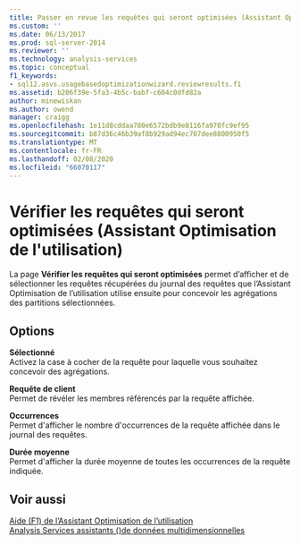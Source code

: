 ```yaml
---
title: Passer en revue les requêtes qui seront optimisées (Assistant Optimisation de l’utilisation) | Microsoft Docs
ms.custom: ''
ms.date: 06/13/2017
ms.prod: sql-server-2014
ms.reviewer: ''
ms.technology: analysis-services
ms.topic: conceptual
f1_keywords:
- sql12.asvs.usagebasedoptimizationwizard.reviewresults.f1
ms.assetid: b206f39e-5fa3-4b5c-babf-c604c0dfd82a
author: minewiskan
ms.author: owend
manager: craigg
ms.openlocfilehash: 1e11d8cddaa780e6572bdb9e8116fa970fc9ef95
ms.sourcegitcommit: b87d36c46b39af8b929ad94ec707dee8800950f5
ms.translationtype: MT
ms.contentlocale: fr-FR
ms.lasthandoff: 02/08/2020
ms.locfileid: "66070117"
---
```

# <a name="review-the-queries-that-will-be-optimized-usage-based-optimization-wizard"></a>Vérifier les requêtes qui seront optimisées (Assistant Optimisation de l'utilisation)
  La page **Vérifier les requêtes qui seront optimisées** permet d’afficher et de sélectionner les requêtes récupérées du journal des requêtes que l’Assistant Optimisation de l’utilisation utilise ensuite pour concevoir les agrégations des partitions sélectionnées.  
  
## <a name="options"></a>Options  
 **Sélectionné**  
 Activez la case à cocher de la requête pour laquelle vous souhaitez concevoir des agrégations.  
  
 **Requête de client**  
 Permet de révéler les membres référencés par la requête affichée.  
  
 **Occurrences**  
 Permet d'afficher le nombre d'occurrences de la requête affichée dans le journal des requêtes.  
  
 **Durée moyenne**  
 Permet d'afficher la durée moyenne de toutes les occurrences de la requête indiquée.  
  
## <a name="see-also"></a>Voir aussi  
 [Aide (F1) de l’Assistant Optimisation de l’utilisation](usage-based-optimization-wizard-f1-help.md)   
 [Analysis Services assistants &#40;&#41;de données multidimensionnelles](analysis-services-wizards-multidimensional-data.md)  
  
  
